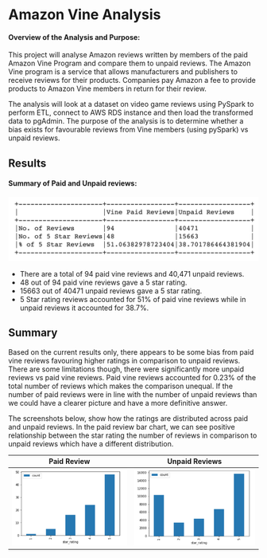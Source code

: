 # Amazon Vine Analysis



#### Overview of the Analysis and Purpose:

This project will analyse Amazon reviews written by members of the paid Amazon Vine Program and compare them to unpaid reviews. The Amazon Vine program is a service that allows manufacturers and publishers to receive reviews for their products. Companies pay Amazon a fee to provide products to Amazon Vine members in return for their review.

The analysis will look at a dataset on video game reviews using PySpark to perform ETL, connect to AWS RDS instance and then load the transformed data to pgAdmin. The purpose of the analysis is to determine whether a bias exists for favourable reviews from Vine members (using pySpark) vs unpaid reviews.



## Results

#### Summary of Paid and Unpaid reviews:

![summary](https://github.com/YanLuong/Amazon_Vine_Analysis/blob/master/screenshots/summary.png)

* There are a total of 94 paid vine reviews and 40,471 unpaid reviews.
* 48 out of 94 paid vine reviews gave a 5 star rating.
* 15663 out of 40471 unpaid reviews gave a 5 star rating.
* 5 Star rating reviews accounted for 51% of paid vine reviews while in unpaid reviews it accounted for 38.7%.

## Summary

Based on the current results only, there appears to be some bias from paid vine reviews favouring higher ratings in comparison to unpaid reviews. There are some limitations though, there were significantly more unpaid reviews vs paid vine reviews. Paid vine reviews accounted for 0.23% of the total number of reviews which makes the comparison unequal. If the number of paid reviews were in line with the number of unpaid reviews than we could have a clearer picture and have a more definitive answer. 

The screenshots below, show how the ratings are distributed across paid and unpaid reviews. In the paid review bar chart, we can see positive relationship between the star rating the number of reviews in comparison to unpaid reviews which have a different distribution.

|Paid Review   | Unpaid Reviews  |
|---|---|
|  ![bar1](https://github.com/YanLuong/Amazon_Vine_Analysis/blob/master/screenshots/paid_reviews.png) | ![bar2](https://github.com/YanLuong/Amazon_Vine_Analysis/blob/master/screenshots/unpaid_reviews.png)  |
